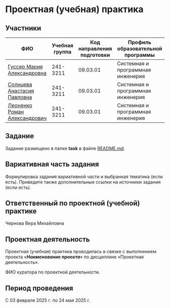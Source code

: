 # Проектная (учебная) практика

## Участники

| ФИО | Учебная группа | Код направления подготовки | Профиль образовательной программы |
| - | - | - | - |
| [Гуссер Мария Александровна](https://github.com/Mariguss) | 241-3211 |09.03.01|Системная и программная инженерия|
| [Солнцева Анастасия Павловна](https://github.com/Nastyasolnyyt) | 241-3211 |09.03.01|Системная и программная инженерия|
| [Леоненко Роман Александрович](https://github.com/k0swel) | 241-3211 |09.03.01|Системная и программная инженерия|

## Задание

Задание размещено в папке **task** в файле [README.md](task/README.md).

## Вариативная часть задания

Формулировка задания вариативной части и выбранная тематика (если есть). Приведите также дополнительные ссылки на источники задания (если есть).

## Ответственный по проектной (учебной) практике

Чернова Вера Михайловна

## Проектная деятельность

Проектная (учебная) практика проводилась в связке с выполнением проекта «***Наименование проекта***» по дисциплине «Проектная деятельность».

ФИО куратора по проектной деятельности.

## Период проведения

С 03 февраля 2025 г. по 24 мая 2025 г.

